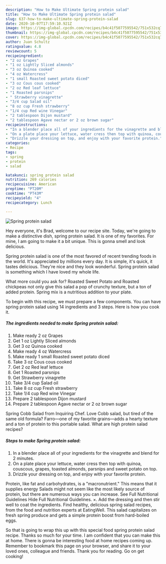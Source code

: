 ```yaml
---
description: "How to Make Ultimate Spring protein salad"
title: "How to Make Ultimate Spring protein salad"
slug: 637-how-to-make-ultimate-spring-protein-salad
date: 2020-10-07T17:59:10.921Z
image: https://img-global.cpcdn.com/recipes/b4c41f5077595542/751x532cq70/spring-protein-salad-recipe-main-photo.jpg
thumbnail: https://img-global.cpcdn.com/recipes/b4c41f5077595542/751x532cq70/spring-protein-salad-recipe-main-photo.jpg
cover: https://img-global.cpcdn.com/recipes/b4c41f5077595542/751x532cq70/spring-protein-salad-recipe-main-photo.jpg
author: Juan Schultz
ratingvalue: 4.8
reviewcount: 5
recipeingredient:
- "2 oz Grapes"
- "1 oz Lightly Sliced almonds"
- "3 oz Quinoa cooked"
- "4 oz Watercress"
- "1 small Roasted sweet potato diced"
- "3 oz Cous cous cooked"
- "2 oz Red leaf lettuce"
- "1 Roasted parsnips"
- " Strawberry vinagrette"
- "3/4 cup Salad oil"
- "8 oz cup Fresh strawberry"
- "1/4 cup Red wine Vinegar"
- "2 tablespoon Dijon mustard"
- "2 tablespoon Agave nectar or 2 oz brown sugar"
recipeinstructions:
- "In a blender place all of your ingredients for the vinagrette and blend for 2 minutes."
- "On a plate place your lettuce, water cress then top with quinoa, couscous, grapes, toasted almonds, parsnips and sweet potato on top."
- "Drizzle your dressing on top, and enjoy with your favorite protein."
categories:
- Recipe
tags:
- spring
- protein
- salad

katakunci: spring protein salad 
nutrition: 269 calories
recipecuisine: American
preptime: "PT20M"
cooktime: "PT43M"
recipeyield: "4"
recipecategory: Lunch

---
```



![Spring protein salad](https://img-global.cpcdn.com/recipes/b4c41f5077595542/751x532cq70/spring-protein-salad-recipe-main-photo.jpg)

Hey everyone, it's Brad, welcome to our recipe site. Today, we're going to make a distinctive dish, spring protein salad. It is one of my favorites. For mine, I am going to make it a bit unique. This is gonna smell and look delicious.

Spring protein salad is one of the most favored of recent trending foods in the world. It's appreciated by millions every day. It is simple, it's quick, it tastes delicious. They're nice and they look wonderful. Spring protein salad is something which I have loved my whole life.

What more could you ask for? Roasted Sweet Potato and Roasted chickpeas not only give this salad a pop of crunchy texture, but a ton of added protein. Spring mix is a nutritious addition to your plate.


To begin with this recipe, we must prepare a few components. You can have spring protein salad using 14 ingredients and 3 steps. Here is how you cook it.

<!--inarticleads1-->

##### The ingredients needed to make Spring protein salad:

1. Make ready 2 oz Grapes
1. Get 1 oz Lightly Sliced almonds
1. Get 3 oz Quinoa cooked
1. Make ready 4 oz Watercress
1. Make ready 1 small Roasted sweet potato diced
1. Take 3 oz Cous cous cooked
1. Get 2 oz Red leaf lettuce
1. Get 1 Roasted parsnips
1. Get  Strawberry vinagrette
1. Take 3/4 cup Salad oil
1. Take 8 oz cup Fresh strawberry
1. Take 1/4 cup Red wine Vinegar
1. Prepare 2 tablespoon Dijon mustard
1. Prepare 2 tablespoon Agave nectar or 2 oz brown sugar


Spring Cobb Salad from Inquiring Chef. Love Cobb salad, but tired of the same old formula? Farro—one of my favorite grains—adds a hearty texture and a ton of protein to this portable salad. What are high protein salad recipes? 

<!--inarticleads2-->

##### Steps to make Spring protein salad:

1. In a blender place all of your ingredients for the vinagrette and blend for 2 minutes.
1. On a plate place your lettuce, water cress then top with quinoa, couscous, grapes, toasted almonds, parsnips and sweet potato on top.
1. Drizzle your dressing on top, and enjoy with your favorite protein.


Protein, like fat and carbohydrates, is a &#34;macronutrient.&#34; This means that it supplies energy Salads might not seem like the most likely source of protein, but there are numerous ways you can increase. See Full Nutritional Guidelines Hide Full Nutritional Guidelines. ×. Add the dressing and then stir well to coat the ingredients. Find healthy, delicious spring salad recipes, from the food and nutrition experts at EatingWell. This salad capitalizes on fresh spring produce and gets a simple protein boost from hard-boiled eggs. 

So that is going to wrap this up with this special food spring protein salad recipe. Thanks so much for your time. I am confident that you can make this at home. There is gonna be interesting food at home recipes coming up. Remember to bookmark this page on your browser, and share it to your loved ones, colleague and friends. Thank you for reading. Go on get cooking!
